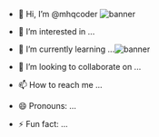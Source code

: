 - 👋 Hi, I’m @mhqcoder ![banner](https://i.ibb.co/3kJQHKP/MHQ-logo-create.png)
- 👀 I’m interested in ...
- 🌱 I’m currently learning ...![banner](https://github.com/mhqcoderBD/mhqcoderBD/assets/155317805/a99eb535-c1b3-4411-9937-e5aec3913248)

- 💞️ I’m looking to collaborate on ...
- 📫 How to reach me ...
- 😄 Pronouns: ...
- ⚡ Fun fact: ...

<!---
mhqcoderBD/mhqcoderBD is a ✨ special ✨ repository because its `README.md` (this file) appears on your GitHub profile.
You can click the Preview link to take a look at your changes.
--->
